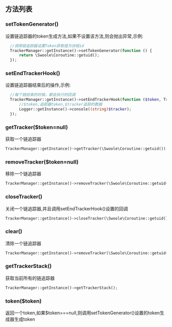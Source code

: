
## 方法列表  

###  setTokenGenerator()  
设置链追踪器的token生成方法,如果不设置该方法,则会抛出异常,示例:  
```php
  //调用链追踪器设置Token获取值为协程id
  TrackerManager::getInstance()->setTokenGenerator(function () {
      return \Swoole\Coroutine::getuid();
  });
```

### setEndTrackerHook()
设置链追踪器结束后的操作,示例:  
```php
  //每个链结束的时候，都会执行的回调
  TrackerManager::getInstance()->setEndTrackerHook(function ($token, Tracker $tracker) {
      //$token,追踪器token,$tracker追踪的数据
      Logger::getInstance()->console((string)$tracker);
  });
```
### getTracker($token=null)
获取一个链追踪器
```php
TrackerManager::getInstance()->getTracker(\Swoole\Coroutine::getuid());
```

### removeTracker($token=null)
移除一个链追踪器
```php
TrackerManager::getInstance()->removeTracker(\Swoole\Coroutine::getuid());
```
### closeTracker()
关闭一个链追踪器,并且调用setEndTrackerHook()设置的回调
```php
TrackerManager::getInstance()->closeTracker(\Swoole\Coroutine::getuid());
```
### clear()
清除一个链追踪器
```php
TrackerManager::getInstance()->removeTracker(\Swoole\Coroutine::getuid());
```
### getTrackerStack()
获取当前所有的链追踪器

```php
TrackerManager::getInstance()->getTrackerStack();
```
### token($token)
返回一个token,如果$token===null,则调用setTokenGenerator()设置的token生成器生成token


